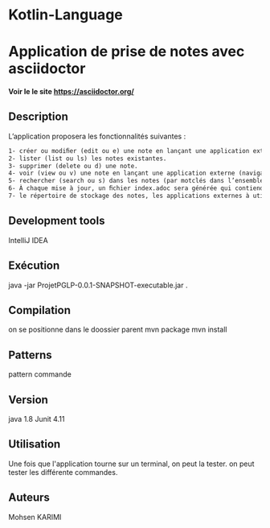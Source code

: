 # Kotlin-Language
# Application de prise de notes avec asciidoctor
#### Voir le le site https://asciidoctor.org/

## Description
L’application proposera les fonctionnalités suivantes :
```markdown
1- créer ou modiﬁer (edit ou e) une note en lançant une application externe (éditeur de texte comme Visual Studio Code ou Vim);
2- lister (list ou ls) les notes existantes.
3- supprimer (delete ou d) une note.
4- voir (view ou v) une note en lançant une application externe (navigateur avec un plugin adapté pour Firefox ou Chrome).
5- rechercher (search ou s) dans les notes (par motclés dans l’ensemble de la note ou dans un élément particulier comme le titre ou un attribut).
6- À chaque mise à jour, un ﬁchier index.adoc sera générée qui contiendra des listes denotes classées par ordre alphabétique de titre selon diﬀérents critères de regroupement : toutes les notes, selon l’attribut contexte, selon l’attribut projet et enﬁn par mois.
7- le répertoire de stockage des notes, les applications externes à utiliser, ...devront être modiﬁables dans un ﬁchier de conﬁguration.
```



## Development tools

IntelliJ IDEA

## Exécution

java -jar ProjetPGLP-0.0.1-SNAPSHOT-executable.jar .

## Compilation
on se positionne dans le doossier parent
mvn package
mvn install

## Patterns
pattern commande
## Version
java 1.8
Junit 4.11
## Utilisation
Une fois que l'application tourne sur un terminal, on peut la tester.
on peut tester les différente commandes.
## Auteurs
Mohsen KARIMI
